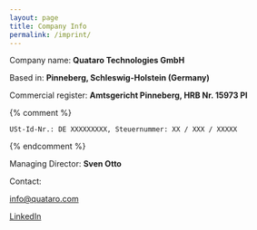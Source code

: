 ```yaml
---
layout: page
title: Company Info
permalink: /imprint/
---
```


Company name: **Quataro Technologies GmbH**

Based in: **Pinneberg, Schleswig-Holstein (Germany)**

Commercial register: **Amtsgericht Pinneberg, HRB Nr. 15973 PI**

{% comment %} 

    USt-Id-Nr.: DE XXXXXXXXX, Steuernummer: XX / XXX / XXXXX

{% endcomment %}

Managing Director: **Sven Otto**

Contact: 

info@quataro.com

[LinkedIn](https://www.linkedin.com/company/quataro/)
